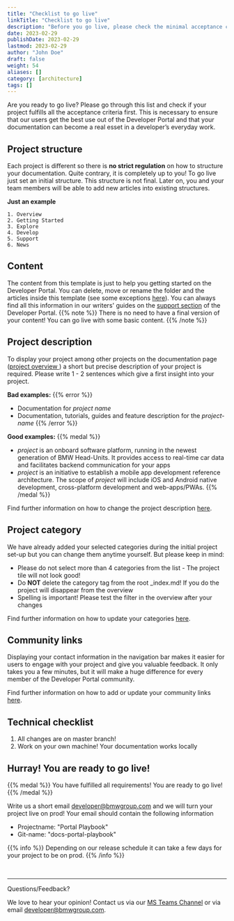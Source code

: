 ```yaml
---
title: "Checklist to go live"
linkTitle: "Checklist to go live"
description: "Before you go live, please check the minimal acceptance criteria"
date: 2023-02-29
publishDate: 2023-02-29
lastmod: 2023-02-29
author: "John Doe"
draft: false
weight: 54
aliases: []
category: [architecture]
tags: []
---
```

Are you ready to go live? Please go through this list and check if your project fulfills all the acceptance criteria first. This is necessary to ensure that our users get the best use out of the Developer Portal and that your documentation can become a real esset in a developer’s everyday work. 

## Project structure
Each project is different so there is **no strict regulation** on how to structure your documentation. Quite contrary, it is completely up to you!
To go live just set an initial structure. This structure is not final. Later on, you and your team members will be able to add new articles into existing structures.

**Just an example**
```
1. Overview  
2. Getting Started
3. Explore
4. Develop
5. Support
6. News
```

## Content 
The content from this template is just to help you getting started on the Developer Portal. You can delete, move or rename the folder and the articles inside this template (see some exceptions [here](./../1_gettingstarted/1_template_structure)). You can always find all this information in our writers' guides on the [support section](https://developer.bmwgroup.net/support) of the Developer Portal.
{{% note %}}
There is no need to have a final version of your content! You can go live with some basic content.
{{% /note %}}

## Project description 
To display your project among other projects on the documentation page ([project overview ](https://developer.bmwgroup.net/docs)) a short but precise description of your project is required. Please write 1 - 2 sentences which give a first insight into your project.

**Bad examples:** 
{{% error %}}
- Documentation for _project name_ 
- Documentation, tutorials, guides and feature description for the _project-name_ 
{{% /error %}}

**Good examples:** 
{{% medal %}}
- _project_ is an onboard software platform, running in the newest generation of BMW Head-Units. It provides access to real-time car data and facilitates backend communication for your apps
-  _project_ is an initiative to establish a mobile app development reference architecture. The scope of _project_  will include iOS and Android native development, cross-platform development and web-apps/PWAs.
{{% /medal %}}

Find further information on how to change the project description [here](./../3_contribute/1_update_project_description/).

## Project category 
We have already added your selected categories during the initial project set-up but you can change them anytime yourself. But please keep in mind: 

- Please do not select more than 4 categories from the list - The project tile will not look good!
- Do **NOT** delete the category tag from the root _index.md! If you do the project will disappear from the overview
- Spelling is important!  Please test the filter in the overview after your changes 

Find further information on how to update your categories [here](./../3_contribute/1_update_project_description/).


## Community links 
Displaying your contact information in the navigation bar makes it easier for users to engage with your project and give you valuable feedback. It only takes you a few minutes, but it will make a huge difference for every member of the Developer Portal community. </br>

Find further information on how to add or update your community links [here](./../3_contribute/2_update_community_links/).


## Technical checklist 
1. All changes are on master branch! 
2. Work on your own machine! Your documentation works locally


## Hurray! You are ready to go live!
{{% medal %}}
 You have fulfilled all requirements! You are ready to go live! 
{{% /medal %}}

Write us a short email <developer@bmwgroup.com> and we will turn your project live on prod! Your email should contain the following information 

- Projectname: "Portal Playbook"
- Git-name: "docs-portal-playbook"

{{% info %}}
Depending on our release schedule it can take a few days for your project to be on prod.
{{% /info %}}

</br>

---
 
Questions/Feedback?

We love to hear your opinion! Contact us via our [MS Teams Channel](https://teams.microsoft.com/l/team/19%3aabd56926fa9048f69fe91902d64813e7%40thread.skype/conversations?groupId=2c0e99b8-32e2-4fc7-8593-8fbbb296eb5a&tenantId=ce849bab-cc1c-465b-b62e-18f07c9ac198) or via email <developer@bmwgroup.com>.

